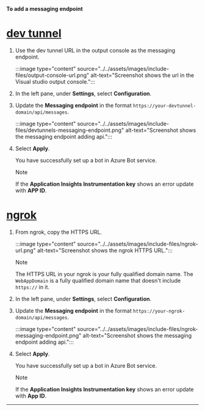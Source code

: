 **To add a messaging endpoint**

# [dev tunnel](#tab/dev)
    
1.	Use the dev tunnel URL in the output console as the messaging endpoint.

    :::image type="content" source="../../assets/images/include-files/output-console-url.png" alt-text="Screenshot shows the url in the Visual studio output console.":::

1.  In the left pane, under **Settings**, select **Configuration**.

1.  Update the **Messaging endpoint** in the format `https://your-devtunnel-domain/api/messages`.

    :::image type="content" source="../../assets/images/include-files/devtunnels-messaging-endpoint.png" alt-text="Screenshot shows the messaging endpoint adding api.":::

1. Select **Apply**.

    You have successfully set up a bot in Azure Bot service.

    > [!NOTE]
    > If the **Application Insights Instrumentation key** shows an error update with **APP ID**.

# [ngrok](#tab/ngrok)

1. From ngrok, copy the HTTPS URL.

    :::image type="content" source="../../assets/images/include-files/ngrok-url.png" alt-text="Screenshot shows the ngrok HTTPS URL.":::
    
    > [!NOTE]
    > The HTTPS URL in your ngrok is your fully qualified domain name.
    > The `WebAppDomain` is a fully qualified domain name that doesn't include `https://` in it.

1.  In the left pane, under **Settings**, select **Configuration**.

1. Update the **Messaging endpoint** in the format `https://your-ngrok-domain/api/messages`.

    :::image type="content" source="../../assets/images/include-files/ngrok-messaging-endpoint.png" alt-text="Screenshot shows the messaging endpoint adding api.":::

1. Select **Apply**.

    You have successfully set up a bot in Azure Bot service.

    > [!NOTE]
    > If the **Application Insights Instrumentation key** shows an error update with **App ID**.
---   

